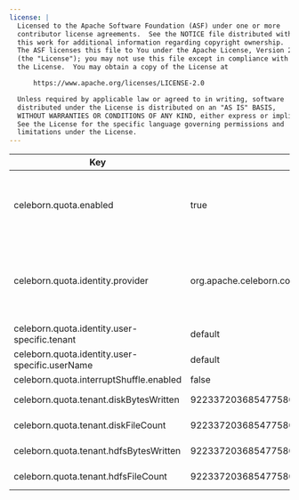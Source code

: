 ```yaml
---
license: |
  Licensed to the Apache Software Foundation (ASF) under one or more
  contributor license agreements.  See the NOTICE file distributed with
  this work for additional information regarding copyright ownership.
  The ASF licenses this file to You under the Apache License, Version 2.0
  (the "License"); you may not use this file except in compliance with
  the License.  You may obtain a copy of the License at

      https://www.apache.org/licenses/LICENSE-2.0

  Unless required by applicable law or agreed to in writing, software
  distributed under the License is distributed on an "AS IS" BASIS,
  WITHOUT WARRANTIES OR CONDITIONS OF ANY KIND, either express or implied.
  See the License for the specific language governing permissions and
  limitations under the License.
---
```


<!--begin-include-->
| Key | Default | isDynamic | Description | Since | Deprecated |
| --- | ------- | --------- | ----------- | ----- | ---------- |
| celeborn.quota.enabled | true | false | When Master side sets to true, the master will enable to check the quota via QuotaManager. When Client side sets to true, LifecycleManager will request Master side to check whether the current user has enough quota before registration of shuffle. Fallback to the default shuffle service of Spark when Master side checks that there is no enough quota for current user. | 0.2.0 |  | 
| celeborn.quota.identity.provider | org.apache.celeborn.common.identity.DefaultIdentityProvider | false | IdentityProvider class name. Default class is `org.apache.celeborn.common.identity.DefaultIdentityProvider`. Optional values: org.apache.celeborn.common.identity.HadoopBasedIdentityProvider user name will be obtained by UserGroupInformation.getUserName; org.apache.celeborn.common.identity.DefaultIdentityProvider user name and tenant id are default values or user-specific values. | 0.2.0 |  | 
| celeborn.quota.identity.user-specific.tenant | default | false | Tenant id if celeborn.quota.identity.provider is org.apache.celeborn.common.identity.DefaultIdentityProvider. | 0.3.0 |  | 
| celeborn.quota.identity.user-specific.userName | default | false | User name if celeborn.quota.identity.provider is org.apache.celeborn.common.identity.DefaultIdentityProvider. | 0.3.0 |  |
| celeborn.quota.interruptShuffle.enabled | false | false | Whether to enable interrupt shuffle when quota exceeds. | 0.6.0 |  |
| celeborn.quota.tenant.diskBytesWritten | 9223372036854775807 | true | Quota dynamic configuration for written disk bytes. 0 means that no shuffle submissions are allowed. | 0.5.0 |  |
| celeborn.quota.tenant.diskFileCount | 9223372036854775807 | true | Quota dynamic configuration for written disk file count. 0 means that no shuffle submissions are allowed. | 0.5.0 |  |
| celeborn.quota.tenant.hdfsBytesWritten | 9223372036854775807 | true | Quota dynamic configuration for written hdfs bytes. 0 means that no shuffle submissions are allowed. | 0.5.0 |  |
| celeborn.quota.tenant.hdfsFileCount | 9223372036854775807 | true | Quota dynamic configuration for written hdfs file count. 0 means that no shuffle submissions are allowed. | 0.5.0 |  |
<!--end-include-->

